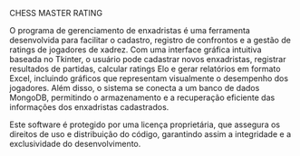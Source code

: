 
CHESS MASTER RATING



O programa de gerenciamento de enxadristas é uma ferramenta desenvolvida para facilitar o cadastro, registro de confrontos e a gestão de ratings de jogadores de xadrez. Com uma interface gráfica intuitiva baseada no Tkinter, o usuário pode cadastrar novos enxadristas, registrar resultados de partidas, calcular ratings Elo e gerar relatórios em formato Excel, incluindo gráficos que representam visualmente o desempenho dos jogadores. Além disso, o sistema se conecta a um banco de dados MongoDB, permitindo o armazenamento e a recuperação eficiente das informações dos enxadristas cadastrados.

Este software é protegido por uma licença proprietária, que assegura os direitos de uso e distribuição do código, garantindo assim a integridade e a exclusividade do desenvolvimento.
